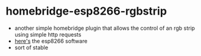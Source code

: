# homebridge-esp8266-rgbstrip

- another simple homebridge plugin that allows the control of an rgb strip
	using simple http requests
- [here's](https://git.pipeframe.xyz/lonkaars/esp8266-rgbstrip/about/) the
	esp8266 software
- sort of stable

